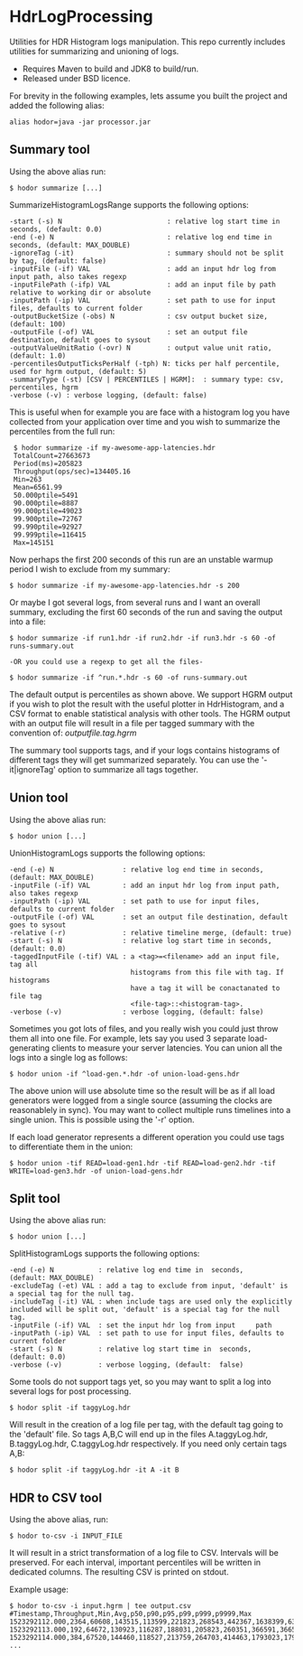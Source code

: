 # HdrLogProcessing

Utilities for HDR Histogram logs manipulation. This repo currently includes utilities for summarizing and unioning of logs.

 - Requires Maven to build and JDK8 to build/run.
 - Released under BSD licence.

For brevity in the following examples, lets assume you built the project and added the following alias:

    alias hodor=java -jar processor.jar

## Summary tool
Using the above alias run:

    $ hodor summarize [...]

SummarizeHistogramLogsRange supports the following options:

    -start (-s) N                          : relative log start time in seconds, (default: 0.0)
    -end (-e) N                            : relative log end time in seconds, (default: MAX_DOUBLE)
    -ignoreTag (-it)                       : summary should not be split by tag, (default: false)
    -inputFile (-if) VAL                   : add an input hdr log from input path, also takes regexp
    -inputFilePath (-ifp) VAL              : add an input file by path relative to working dir or absolute
    -inputPath (-ip) VAL                   : set path to use for input files, defaults to current folder
    -outputBucketSize (-obs) N             : csv output bucket size, (default: 100)
    -outputFile (-of) VAL                  : set an output file destination, default goes to sysout
    -outputValueUnitRatio (-ovr) N         : output value unit ratio, (default: 1.0)
    -percentilesOutputTicksPerHalf (-tph) N: ticks per half percentile, used for hgrm output, (default: 5)
    -summaryType (-st) [CSV | PERCENTILES | HGRM]:  : summary type: csv, percentiles, hgrm                                   
    -verbose (-v) : verbose logging, (default: false)

This is useful when for example you are face with a histogram log you have collected from your application over time and you wish to summarize the percentiles from the full run:

     $ hodor summarize -if my-awesome-app-latencies.hdr
     TotalCount=27663673
     Period(ms)=205823
     Throughput(ops/sec)=134405.16
     Min=263
     Mean=6561.99
     50.000ptile=5491
     90.000ptile=8887
     99.000ptile=49023
     99.900ptile=72767
     99.990ptile=92927
     99.999ptile=116415
     Max=145151

Now perhaps the first 200 seconds of this run are an unstable warmup period I wish to exclude from my summary:

    $ hodor summarize -if my-awesome-app-latencies.hdr -s 200

Or maybe I got several logs, from several runs and I want an overall summary, excluding the first 60 seconds of the run and saving the output into a file:

    $ hodor summarize -if run1.hdr -if run2.hdr -if run3.hdr -s 60 -of runs-summary.out

    -OR you could use a regexp to get all the files-

    $ hodor summarize -if ^run.*.hdr -s 60 -of runs-summary.out

The default output is percentiles as shown above. We support HGRM output if you wish to plot the result with the useful plotter in HdrHistogram, and a CSV format to enable statistical analysis with other tools. The HGRM output with an output file will result in a file per tagged summary with the convention of: _outputfile.tag.hgrm_

The summary tool supports tags, and if your logs contains histograms of different tags they will get summarized separately. You can use the '-it|ignoreTag' option to summarize all tags together.

## Union tool
Using the above alias run:

    $ hodor union [...]

UnionHistogramLogs supports the following options:

    -end (-e) N                 : relative log end time in seconds, (default: MAX_DOUBLE)
    -inputFile (-if) VAL        : add an input hdr log from input path, also takes regexp
    -inputPath (-ip) VAL        : set path to use for input files, defaults to current folder
    -outputFile (-of) VAL       : set an output file destination, default goes to sysout
    -relative (-r)              : relative timeline merge, (default: true)
    -start (-s) N               : relative log start time in seconds, (default: 0.0)
    -taggedInputFile (-tif) VAL : a <tag>=<filename> add an input file, tag all
                                  histograms from this file with tag. If histograms
                                  have a tag it will be conactanated to file tag
                                  <file-tag>::<histogram-tag>.
    -verbose (-v)               : verbose logging, (default: false)

Sometimes you got lots of files, and you really wish you could just throw them all into one file. For example, lets say you used 3 separate load-generating clients to measure your server latencies. You can union all the logs into a single log as follows:

    $ hodor union -if ^load-gen.*.hdr -of union-load-gens.hdr

The above union will use absolute time so the result will be as if all load generators were logged from a single source (assuming the clocks are reasonablely in sync). You may want to collect multiple runs timelines into a single union. This is possible using the '-r' option.

If each load generator represents a different operation you could use tags to differentiate them in the union:

    $ hodor union -tif READ=load-gen1.hdr -tif READ=load-gen2.hdr -tif WRITE=load-gen3.hdr -of union-load-gens.hdr

## Split tool
Using the above alias run:

    $ hodor union [...]

SplitHistogramLogs supports the following options:

    -end (-e) N           : relative log end time in  seconds,    (default: MAX_DOUBLE)
    -excludeTag (-et) VAL : add a tag to exclude from input, 'default' is a special tag for the null tag.
    -includeTag (-it) VAL : when include tags are used only the explicitly included will be split out, 'default' is a special tag for the null tag.
    -inputFile (-if) VAL  : set the input hdr log from input     path
    -inputPath (-ip) VAL  : set path to use for input files, defaults to current folder
    -start (-s) N         : relative log start time in  seconds,    (default: 0.0)
    -verbose (-v)         : verbose logging, (default:  false)

Some tools do not support tags yet, so you may want to split a log into several logs for post processing.

    $ hodor split -if taggyLog.hdr

Will result in the creation of a log file per tag, with the default tag going to the 'default' file. So tags A,B,C will end up in the files A.taggyLog.hdr, B.taggyLog.hdr, C.taggyLog.hdr respectively.
If you need only certain tags A,B:

    $ hodor split -if taggyLog.hdr -it A -it B

## HDR to CSV tool

Using the above alias, run:

    $ hodor to-csv -i INPUT_FILE

It will result in a strict transformation of a log file to CSV.  Intervals will
be preserved.  For each interval, important percentiles will be written in
dedicated columns.  The resulting CSV is printed on stdout.

Example usage:

```
$ hodor to-csv -i input.hgrm | tee output.csv
#Timestamp,Throughput,Min,Avg,p50,p90,p95,p99,p999,p9999,Max
1523292112.000,2364,60608,143515,113599,221823,268543,442367,1638399,6348799,6348799
1523292113.000,192,64672,130923,116287,188031,205823,260351,366591,366591,366591
1523292114.000,384,67520,144460,118527,213759,264703,414463,1793023,1793023,1793023
...
```
